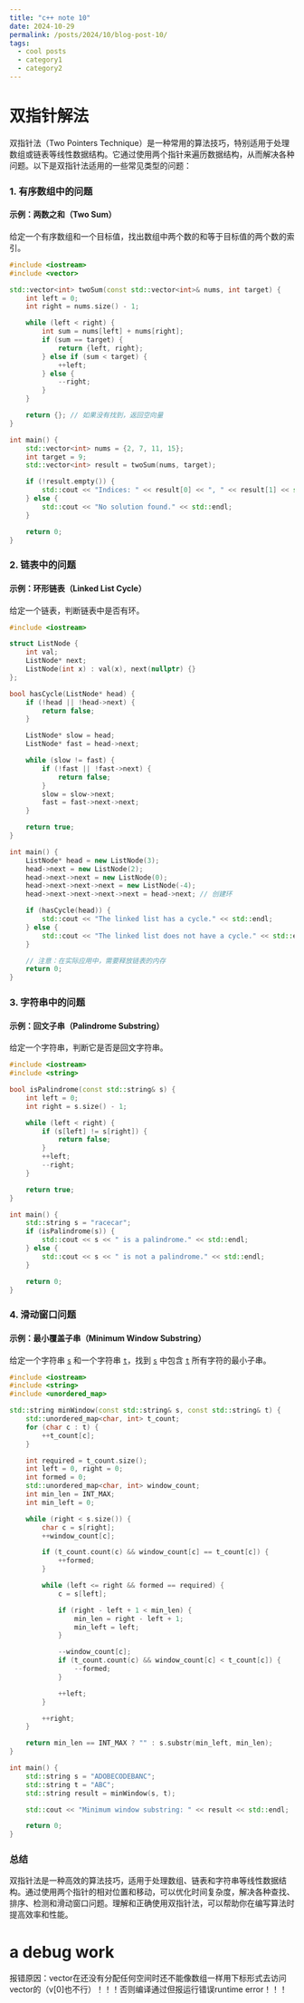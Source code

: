 ```yaml
---
title: "c++ note 10"
date: 2024-10-29
permalink: /posts/2024/10/blog-post-10/
tags:
  - cool posts
  - category1
  - category2
---
```


# 双指针解法

双指针法（Two Pointers Technique）是一种常用的算法技巧，特别适用于处理数组或链表等线性数据结构。它通过使用两个指针来遍历数据结构，从而解决各种问题。以下是双指针法适用的一些常见类型的问题：

### 1. 有序数组中的问题

#### 示例：两数之和（Two Sum）

给定一个有序数组和一个目标值，找出数组中两个数的和等于目标值的两个数的索引。

```cpp
#include <iostream>
#include <vector>

std::vector<int> twoSum(const std::vector<int>& nums, int target) {
    int left = 0;
    int right = nums.size() - 1;

    while (left < right) {
        int sum = nums[left] + nums[right];
        if (sum == target) {
            return {left, right};
        } else if (sum < target) {
            ++left;
        } else {
            --right;
        }
    }

    return {}; // 如果没有找到，返回空向量
}

int main() {
    std::vector<int> nums = {2, 7, 11, 15};
    int target = 9;
    std::vector<int> result = twoSum(nums, target);

    if (!result.empty()) {
        std::cout << "Indices: " << result[0] << ", " << result[1] << std::endl;
    } else {
        std::cout << "No solution found." << std::endl;
    }

    return 0;
}
```

### 2. 链表中的问题

#### 示例：环形链表（Linked List Cycle）

给定一个链表，判断链表中是否有环。

```cpp
#include <iostream>

struct ListNode {
    int val;
    ListNode* next;
    ListNode(int x) : val(x), next(nullptr) {}
};

bool hasCycle(ListNode* head) {
    if (!head || !head->next) {
        return false;
    }

    ListNode* slow = head;
    ListNode* fast = head->next;

    while (slow != fast) {
        if (!fast || !fast->next) {
            return false;
        }
        slow = slow->next;
        fast = fast->next->next;
    }

    return true;
}

int main() {
    ListNode* head = new ListNode(3);
    head->next = new ListNode(2);
    head->next->next = new ListNode(0);
    head->next->next->next = new ListNode(-4);
    head->next->next->next->next = head->next; // 创建环

    if (hasCycle(head)) {
        std::cout << "The linked list has a cycle." << std::endl;
    } else {
        std::cout << "The linked list does not have a cycle." << std::endl;
    }

    // 注意：在实际应用中，需要释放链表的内存
    return 0;
}
```

### 3. 字符串中的问题

#### 示例：回文子串（Palindrome Substring）

给定一个字符串，判断它是否是回文字符串。

```cpp
#include <iostream>
#include <string>

bool isPalindrome(const std::string& s) {
    int left = 0;
    int right = s.size() - 1;

    while (left < right) {
        if (s[left] != s[right]) {
            return false;
        }
        ++left;
        --right;
    }

    return true;
}

int main() {
    std::string s = "racecar";
    if (isPalindrome(s)) {
        std::cout << s << " is a palindrome." << std::endl;
    } else {
        std::cout << s << " is not a palindrome." << std::endl;
    }

    return 0;
}
```

### 4. 滑动窗口问题

#### 示例：最小覆盖子串（Minimum Window Substring）

给定一个字符串 [`s`](command:_github.copilot.openSymbolFromReferences?%5B%22%22%2C%5B%7B%22uri%22%3A%7B%22scheme%22%3A%22file%22%2C%22authority%22%3A%22%22%2C%22path%22%3A%22%2Fc%3A%2FUsers%2F86155%2Fgithubrep%2Fhackghuber.github.io%2F_thinks%2F2024-10-math-1.md%22%2C%22query%22%3A%22%22%2C%22fragment%22%3A%22%22%7D%2C%22pos%22%3A%7B%22line%22%3A14%2C%22character%22%3A5%7D%7D%5D%2C%22e5461cb5-b61a-4cad-bdee-372b9dd7f73e%22%5D "Go to definition") 和一个字符串 [`t`](command:_github.copilot.openSymbolFromReferences?%5B%22%22%2C%5B%7B%22uri%22%3A%7B%22scheme%22%3A%22file%22%2C%22authority%22%3A%22%22%2C%22path%22%3A%22%2Fc%3A%2FUsers%2F86155%2Fgithubrep%2Fhackghuber.github.io%2F_thinks%2F2024-10-math-1.md%22%2C%22query%22%3A%22%22%2C%22fragment%22%3A%22%22%7D%2C%22pos%22%3A%7B%22line%22%3A24%2C%22character%22%3A59%7D%7D%5D%2C%22e5461cb5-b61a-4cad-bdee-372b9dd7f73e%22%5D "Go to definition")，找到 [`s`](command:_github.copilot.openSymbolFromReferences?%5B%22%22%2C%5B%7B%22uri%22%3A%7B%22scheme%22%3A%22file%22%2C%22authority%22%3A%22%22%2C%22path%22%3A%22%2Fc%3A%2FUsers%2F86155%2Fgithubrep%2Fhackghuber.github.io%2F_thinks%2F2024-10-math-1.md%22%2C%22query%22%3A%22%22%2C%22fragment%22%3A%22%22%7D%2C%22pos%22%3A%7B%22line%22%3A14%2C%22character%22%3A5%7D%7D%5D%2C%22e5461cb5-b61a-4cad-bdee-372b9dd7f73e%22%5D "Go to definition") 中包含 [`t`](command:_github.copilot.openSymbolFromReferences?%5B%22%22%2C%5B%7B%22uri%22%3A%7B%22scheme%22%3A%22file%22%2C%22authority%22%3A%22%22%2C%22path%22%3A%22%2Fc%3A%2FUsers%2F86155%2Fgithubrep%2Fhackghuber.github.io%2F_thinks%2F2024-10-math-1.md%22%2C%22query%22%3A%22%22%2C%22fragment%22%3A%22%22%7D%2C%22pos%22%3A%7B%22line%22%3A24%2C%22character%22%3A59%7D%7D%5D%2C%22e5461cb5-b61a-4cad-bdee-372b9dd7f73e%22%5D "Go to definition") 所有字符的最小子串。

```cpp
#include <iostream>
#include <string>
#include <unordered_map>

std::string minWindow(const std::string& s, const std::string& t) {
    std::unordered_map<char, int> t_count;
    for (char c : t) {
        ++t_count[c];
    }

    int required = t_count.size();
    int left = 0, right = 0;
    int formed = 0;
    std::unordered_map<char, int> window_count;
    int min_len = INT_MAX;
    int min_left = 0;

    while (right < s.size()) {
        char c = s[right];
        ++window_count[c];

        if (t_count.count(c) && window_count[c] == t_count[c]) {
            ++formed;
        }

        while (left <= right && formed == required) {
            c = s[left];

            if (right - left + 1 < min_len) {
                min_len = right - left + 1;
                min_left = left;
            }

            --window_count[c];
            if (t_count.count(c) && window_count[c] < t_count[c]) {
                --formed;
            }

            ++left;
        }

        ++right;
    }

    return min_len == INT_MAX ? "" : s.substr(min_left, min_len);
}

int main() {
    std::string s = "ADOBECODEBANC";
    std::string t = "ABC";
    std::string result = minWindow(s, t);

    std::cout << "Minimum window substring: " << result << std::endl;

    return 0;
}
```

### 总结

双指针法是一种高效的算法技巧，适用于处理数组、链表和字符串等线性数据结构。通过使用两个指针的相对位置和移动，可以优化时间复杂度，解决各种查找、排序、检测和滑动窗口问题。理解和正确使用双指针法，可以帮助你在编写算法时提高效率和性能。

# a debug work

报错原因：vector在还没有分配任何空间时还不能像数组一样用下标形式去访问vector的（v[0]也不行）！！！否则编译通过但报运行错误runtime error！！！



